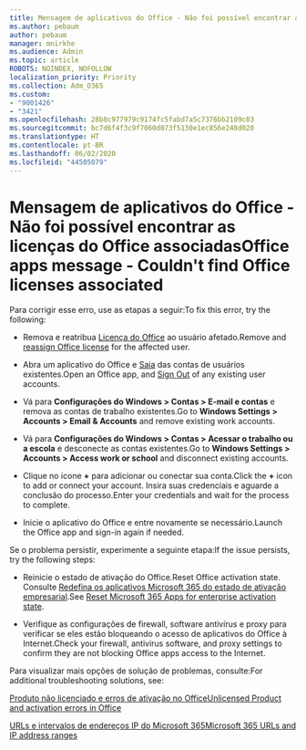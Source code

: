```yaml
---
title: Mensagem de aplicativos do Office - Não foi possível encontrar as licenças do Office associadas
ms.author: pebaum
author: pebaum
manager: mnirkhe
ms.audience: Admin
ms.topic: article
ROBOTS: NOINDEX, NOFOLLOW
localization_priority: Priority
ms.collection: Adm_O365
ms.custom:
- "9001426"
- "3421"
ms.openlocfilehash: 28b8c977979c9174fc5fabd7a5c7376bb2109c03
ms.sourcegitcommit: bc7d6f4f3c9f7060d073f5130e1ec856e248d020
ms.translationtype: HT
ms.contentlocale: pt-BR
ms.lasthandoff: 06/02/2020
ms.locfileid: "44505079"
---
```

# <a name="office-apps-message---couldnt-find-office-licenses-associated"></a><span data-ttu-id="dc1c9-102">Mensagem de aplicativos do Office - Não foi possível encontrar as licenças do Office associadas</span><span class="sxs-lookup"><span data-stu-id="dc1c9-102">Office apps message - Couldn't find Office licenses associated</span></span>

<span data-ttu-id="dc1c9-103">Para corrigir esse erro, use as etapas a seguir:</span><span class="sxs-lookup"><span data-stu-id="dc1c9-103">To fix this error, try the following:</span></span>

- <span data-ttu-id="dc1c9-104">Remova e reatribua [Licença do Office](https://docs.microsoft.com/microsoft-365/admin/manage/assign-licenses-to-users) ao usuário afetado.</span><span class="sxs-lookup"><span data-stu-id="dc1c9-104">Remove and [reassign Office license](https://docs.microsoft.com/microsoft-365/admin/manage/assign-licenses-to-users) for the affected user.</span></span>

- <span data-ttu-id="dc1c9-105">Abra um aplicativo do Office e [Saia](https://support.office.com/article/sign-out-of-office-5a20dc11-47e9-4b6f-945d-478cb6d92071) das contas de usuários existentes.</span><span class="sxs-lookup"><span data-stu-id="dc1c9-105">Open an Office app, and [Sign Out](https://support.office.com/article/sign-out-of-office-5a20dc11-47e9-4b6f-945d-478cb6d92071) of any existing user accounts.</span></span>

- <span data-ttu-id="dc1c9-106">Vá para **Configurações do Windows > Contas > E-mail e contas** e remova as contas de trabalho existentes.</span><span class="sxs-lookup"><span data-stu-id="dc1c9-106">Go to **Windows Settings > Accounts > Email & Accounts** and remove existing work accounts.</span></span>

- <span data-ttu-id="dc1c9-107">Vá para **Configurações do Windows > Contas > Acessar o trabalho ou a escola** e desconecte as contas existentes.</span><span class="sxs-lookup"><span data-stu-id="dc1c9-107">Go to **Windows Settings > Accounts > Access work or school** and disconnect existing accounts.</span></span>

- <span data-ttu-id="dc1c9-108">Clique no ícone **+** para adicionar ou conectar sua conta.</span><span class="sxs-lookup"><span data-stu-id="dc1c9-108">Click the **+** icon to add or connect your account.</span></span> <span data-ttu-id="dc1c9-109">Insira suas credenciais e aguarde a conclusão do processo.</span><span class="sxs-lookup"><span data-stu-id="dc1c9-109">Enter your credentials and wait for the process to complete.</span></span>

- <span data-ttu-id="dc1c9-110">Inicie o aplicativo do Office e entre novamente se necessário.</span><span class="sxs-lookup"><span data-stu-id="dc1c9-110">Launch the Office app and sign-in again if needed.</span></span>

<span data-ttu-id="dc1c9-111">Se o problema persistir, experimente a seguinte etapa:</span><span class="sxs-lookup"><span data-stu-id="dc1c9-111">If the issue persists, try the following steps:</span></span>

- <span data-ttu-id="dc1c9-112">Reinicie o estado de ativação do Office.</span><span class="sxs-lookup"><span data-stu-id="dc1c9-112">Reset Office activation state.</span></span> <span data-ttu-id="dc1c9-113">Consulte [Redefina os aplicativos Microsoft 365 do estado de ativação empresarial](https://docs.microsoft.com/office365/troubleshoot/activation/reset-office-365-proplus-activation-state).</span><span class="sxs-lookup"><span data-stu-id="dc1c9-113">See [Reset Microsoft 365 Apps for enterprise activation state](https://docs.microsoft.com/office365/troubleshoot/activation/reset-office-365-proplus-activation-state).</span></span>

- <span data-ttu-id="dc1c9-114">Verifique as configurações de firewall, software antivírus e proxy para verificar se eles estão bloqueando o acesso de aplicativos do Office à Internet.</span><span class="sxs-lookup"><span data-stu-id="dc1c9-114">Check your firewall, antivirus software, and proxy settings to confirm they are not blocking Office apps access to the Internet.</span></span> 

<span data-ttu-id="dc1c9-115">Para visualizar mais opções de solução de problemas, consulte:</span><span class="sxs-lookup"><span data-stu-id="dc1c9-115">For additional troubleshooting solutions, see:</span></span>

[<span data-ttu-id="dc1c9-116">Produto não licenciado e erros de ativação no Office</span><span class="sxs-lookup"><span data-stu-id="dc1c9-116">Unlicensed Product and activation errors in Office</span></span>](https://support.office.com/Article/0d23d3c0-c19c-4b2f-9845-5344fedc4380?wt.mc_id=Alchemy_ClientDIA)

[<span data-ttu-id="dc1c9-117">URLs e intervalos de endereços IP do Microsoft 365</span><span class="sxs-lookup"><span data-stu-id="dc1c9-117">Microsoft 365 URLs and IP address ranges</span></span>](https://docs.microsoft.com/office365/enterprise/urls-and-ip-address-ranges)
